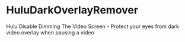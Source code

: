 # HuluDarkOverlayRemover
Hulu Disable Dimming The Video Screen - Protect your eyes from dark video overlay when pausing a video
